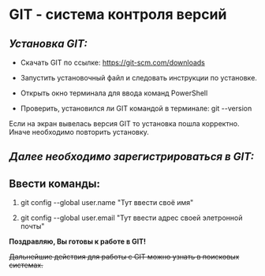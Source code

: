 # GIT - система контроля версий

## *Установка GIT:*

* Скачать GIT по ссылке: https://git-scm.com/downloads

* Запустить установочный файл и следовать инструкции по установке.

* Открыть окно терминала для ввода команд PowerShell

* Проверить, установился ли GIT командой в терминале: git --version

Если на экран вывелась версия GIT то установка пошла корректно. Иначе необходимо повторить установку.

## ***Далее необходимо зарегистрироваться в GIT:***
## Ввести команды:

1. git config --global user.name "Тут ввести своё имя"

2. git config --global user.email "Тут ввести адрес своей элетронной почты"

**Поздравляю, Вы готовы к работе в GIT!**

~~Дальнейшие действия для работы с GIT можно узнать в поисковых системах.~~